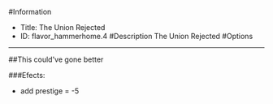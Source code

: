 #Information
 - Title: The Union Rejected
 - ID: flavor_hammerhome.4
#Description
The Union Rejected
#Options

___
##This could've gone better

###Efects:<ul><li>add prestige = -5</li></ul>
